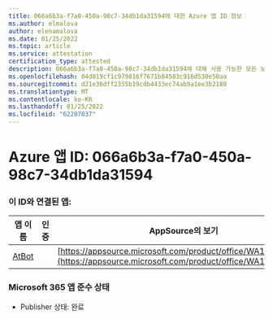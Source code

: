 ```yaml
---
title: 066a6b3a-f7a0-450a-98c7-34db1da31594에 대한 Azure 앱 ID 정보
ms.author: elmalova
author: elenamalova
ms.date: 01/25/2022
ms.topic: article
ms.service: attestation
certification_type: attested
description: 066a6b3a-f7a0-450a-98c7-34db1da31594에 대해 사용 가능한 모든 보안 및 규정 준수 정보입니다.
ms.openlocfilehash: 84d819cf1c979816f7671b84583c916d530e50aa
ms.sourcegitcommit: d21e36dff2355b19cdb4433ec74ab9a1ee3b2180
ms.translationtype: MT
ms.contentlocale: ko-KR
ms.lasthandoff: 01/25/2022
ms.locfileid: "62207037"
---
```

# <a name="azure-app-id-066a6b3a-f7a0-450a-98c7-34db1da31594"></a>Azure 앱 ID: 066a6b3a-f7a0-450a-98c7-34db1da31594


### <a name="apps-associated-with-this-id"></a>이 ID와 연결된 앱:
| **앱 이름** | **인증** | **AppSource의 보기** |
|--------------|---------------|-----------------------|
| [AtBot](https://docs.microsoft.com/microsoft-365-app-certification/forward/WA104381219) |  | [https://appsource.microsoft.com/product/office/WA104381219](https://appsource.microsoft.com/product/office/WA104381219) |

### <a name="microsoft-365-app-compliance-status"></a>Microsoft 365 앱 준수 상태
- Publisher 상태: 완료
